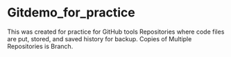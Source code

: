 # Gitdemo_for_practice
This was created for practice for GitHub tools 
Repositories where code files are put, stored, and saved history for backup. Copies of Multiple Repositories is Branch.
